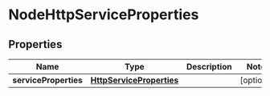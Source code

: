 # NodeHttpServiceProperties

## Properties
Name | Type | Description | Notes
------------ | ------------- | ------------- | -------------
**serviceProperties** | [**HttpServiceProperties**](HttpServiceProperties.md) |  |  [optional]
